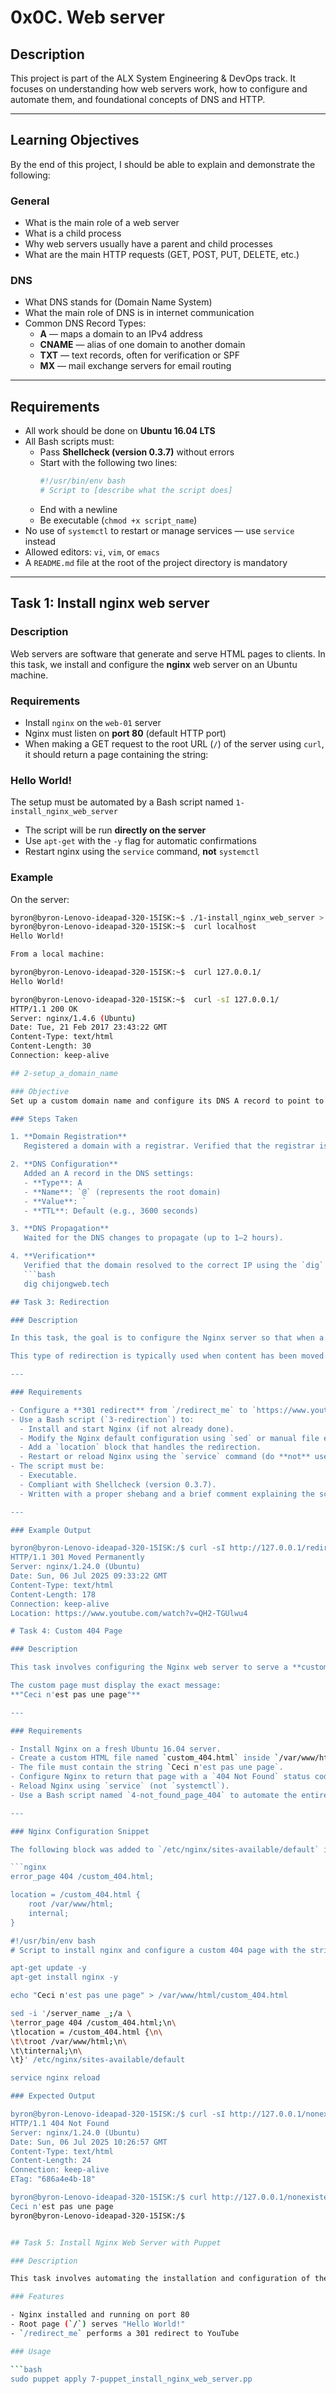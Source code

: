 # 0x0C. Web server

## Description

This project is part of the ALX System Engineering & DevOps track. It focuses on understanding how web servers work, how to configure and automate them, and foundational concepts of DNS and HTTP.

---

## Learning Objectives

By the end of this project, I should be able to explain and demonstrate the following:

### General

- What is the main role of a web server
- What is a child process
- Why web servers usually have a parent and child processes
- What are the main HTTP requests (GET, POST, PUT, DELETE, etc.)

### DNS

- What DNS stands for (Domain Name System)
- What the main role of DNS is in internet communication
- Common DNS Record Types:
  - **A** — maps a domain to an IPv4 address
  - **CNAME** — alias of one domain to another domain
  - **TXT** — text records, often for verification or SPF
  - **MX** — mail exchange servers for email routing

---

## Requirements

- All work should be done on **Ubuntu 16.04 LTS**
- All Bash scripts must:
  - Pass **Shellcheck (version 0.3.7)** without errors
  - Start with the following two lines:
    ```bash
    #!/usr/bin/env bash
    # Script to [describe what the script does]
    ```
  - End with a newline
  - Be executable (`chmod +x script_name`)
- No use of `systemctl` to restart or manage services — use `service` instead
- Allowed editors: `vi`, `vim`, or `emacs`
- A `README.md` file at the root of the project directory is mandatory

---

## Task 1: Install nginx web server

### Description

Web servers are software that generate and serve HTML pages to clients. In this task, we install and configure the **nginx** web server on an Ubuntu machine.

### Requirements

- Install `nginx` on the `web-01` server
- Nginx must listen on **port 80** (default HTTP port)
- When making a GET request to the root URL (`/`) of the server using `curl`, it should return a page containing the string:
### Hello World!

The setup must be automated by a Bash script named `1-install_nginx_web_server`
- The script will be run **directly on the server**
- Use `apt-get` with the `-y` flag for automatic confirmations
- Restart nginx using the `service` command, **not** `systemctl`

### Example

On the server:

```bash
byron@byron-Lenovo-ideapad-320-15ISK:~$ ./1-install_nginx_web_server > /dev/null 2>&1
byron@byron-Lenovo-ideapad-320-15ISK:~$  curl localhost
Hello World!

From a local machine:

byron@byron-Lenovo-ideapad-320-15ISK:~$  curl 127.0.0.1/
Hello World!

byron@byron-Lenovo-ideapad-320-15ISK:~$  curl -sI 127.0.0.1/
HTTP/1.1 200 OK
Server: nginx/1.4.6 (Ubuntu)
Date: Tue, 21 Feb 2017 23:43:22 GMT
Content-Type: text/html
Content-Length: 30
Connection: keep-alive

## 2-setup_a_domain_name

### Objective
Set up a custom domain name and configure its DNS A record to point to the `web-01` server's public IP address.

### Steps Taken

1. **Domain Registration**  
   Registered a domain with a registrar. Verified that the registrar is `Dotserve Inc` using the [WHOIS lookup tool](https://whois.whoisxmlapi.com/).

2. **DNS Configuration**  
   Added an A record in the DNS settings:
   - **Type**: A  
   - **Name**: `@` (represents the root domain)  
   - **Value**: `
   - **TTL**: Default (e.g., 3600 seconds)

3. **DNS Propagation**  
   Waited for the DNS changes to propagate (up to 1–2 hours).

4. **Verification**  
   Verified that the domain resolved to the correct IP using the `dig` command:
   ```bash
   dig chijongweb.tech

## Task 3: Redirection

### Description

In this task, the goal is to configure the Nginx server so that when a client requests the `/redirect_me` path, they are **redirected permanently (HTTP 301)** to another URL.

This type of redirection is typically used when content has been moved to a new location and you want users and search engines to be aware of the change.

---

### Requirements

- Configure a **301 redirect** from `/redirect_me` to `https://www.youtube.com/watch?v=QH2-TGUlwu4`.
- Use a Bash script (`3-redirection`) to:
  - Install and start Nginx (if not already done).
  - Modify the Nginx default configuration using `sed` or manual file edit.
  - Add a `location` block that handles the redirection.
  - Restart or reload Nginx using the `service` command (do **not** use `systemctl`).
- The script must be:
  - Executable.
  - Compliant with Shellcheck (version 0.3.7).
  - Written with a proper shebang and a brief comment explaining the script.

---

### Example Output

byron@byron-Lenovo-ideapad-320-15ISK:/$ curl -sI http://127.0.0.1/redirect_me
HTTP/1.1 301 Moved Permanently
Server: nginx/1.24.0 (Ubuntu)
Date: Sun, 06 Jul 2025 09:33:22 GMT
Content-Type: text/html
Content-Length: 178
Connection: keep-alive
Location: https://www.youtube.com/watch?v=QH2-TGUlwu4

# Task 4: Custom 404 Page

### Description

This task involves configuring the Nginx web server to serve a **custom 404 error page** whenever a client requests a non-existent page.

The custom page must display the exact message:  
**"Ceci n'est pas une page"**

---

### Requirements

- Install Nginx on a fresh Ubuntu 16.04 server.
- Create a custom HTML file named `custom_404.html` inside `/var/www/html/`.
- The file must contain the string `Ceci n'est pas une page`.
- Configure Nginx to return that page with a `404 Not Found` status code for any invalid URL.
- Reload Nginx using `service` (not `systemctl`).
- Use a Bash script named `4-not_found_page_404` to automate the entire configuration.

---

### Nginx Configuration Snippet

The following block was added to `/etc/nginx/sites-available/default` inside the `server` block:

```nginx
error_page 404 /custom_404.html;

location = /custom_404.html {
    root /var/www/html;
    internal;
}

#!/usr/bin/env bash
# Script to install nginx and configure a custom 404 page with the string "Ceci n'est pas une page"

apt-get update -y
apt-get install nginx -y

echo "Ceci n'est pas une page" > /var/www/html/custom_404.html

sed -i '/server_name _;/a \
\terror_page 404 /custom_404.html;\n\
\tlocation = /custom_404.html {\n\
\t\troot /var/www/html;\n\
\t\tinternal;\n\
\t}' /etc/nginx/sites-available/default

service nginx reload

### Expected Output

byron@byron-Lenovo-ideapad-320-15ISK:/$ curl -sI http://127.0.0.1/nonexistentpage
HTTP/1.1 404 Not Found
Server: nginx/1.24.0 (Ubuntu)
Date: Sun, 06 Jul 2025 10:26:57 GMT
Content-Type: text/html
Content-Length: 24
Connection: keep-alive
ETag: "686a4e4b-18"

byron@byron-Lenovo-ideapad-320-15ISK:/$ curl http://127.0.0.1/nonexistentpage
Ceci n'est pas une page
byron@byron-Lenovo-ideapad-320-15ISK:/$ 


## Task 5: Install Nginx Web Server with Puppet

### Description

This task involves automating the installation and configuration of the Nginx web server using Puppet. The configuration must serve a static page with "Hello World!" and implement a 301 redirect from `/redirect_me`.

### Features

- Nginx installed and running on port 80
- Root page (`/`) serves "Hello World!"
- `/redirect_me` performs a 301 redirect to YouTube

### Usage

```bash
sudo puppet apply 7-puppet_install_nginx_web_server.pp

